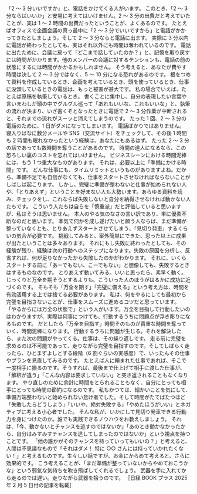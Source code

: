 ###

「2 ～ 3 分いいですか」と、電話をかけてくる人がいます。
このとき、「2 ～ 3 分ならばいいか」と安易に考えてはいけません。2 ～ 3 分の出費だと考えていたことが、実は 1 ～ 2 時間の出費だったということが、よくあるのです。
たとえばオフィスで企画会議の真っ最中に「2 ～ 3 分でいいですから」と電話がかかってきたとしましょう。そして 2 ～ 3 分ならと電話に出ます。
実際に 3 分以内に電話が終わったとしても、実はそれ以外にも時間は奪われているのです。
電話に出たために、会議に戻って「どこまで話していたのか？」と、記憶を取り戻すには時間がかかります。他のメンバーの会議に対するテンションも、電話の前の状態にするには時間がかかるかもしれません。
そう考えると、あなたが費やす時間は決して 2 ～ 3 分ではなく、5 ～ 10 分になる恐れがあるのです。
根をつめて資料を作成しているとき、企画を考えているとき、頭を使っているとき、仕事に没頭しているときの電話は、もっと被害が甚大です。
私の場合でいえば、たとえば原稿を執筆しているとき。
書くことに集中し、自分の表現したい言葉や言いまわしが頭の中でグルグル巡って「あれもいいな、これもいいな」と、執筆の流れが決まり、いざ書くぞとなったときに電話で 2 ～ 3 分作業が中断されると、それまでの流れがスーッと消えてしまうのです。
たった 1 回、2 ～ 3 分の電話のために、1 日がダメになってしまいます。
電話ばかりではありません。
寝入りばなに数分メールや SNS（交流サイト）をチェックして、その後 1 時間も 2 時間も眠れなかったという経験は、あなたにもあるはず。
たった 2 ～ 3 分の話であっても数時間を奪うことがあるのです。
時間の達人になるなら、この恐ろしい裏のコストを忘れてはいけません。
ビジネスシーンにおける時間泥棒には、もう 1 つ重大なものがあります。
それは、必要以上に「準備にかける時間」です。
どんな仕事にも、タイムリミットというものがありますよね。だから、準備不足でも自信がなくても、仕事をスタートさせなければならないことがしばしば起こります。
しかし、完璧に準備が整わないと仕事が始められない人や、「とりあえず」ということを好まない人も大勢います。あらゆる資料を読み、チェックをし、これならば失敗しないと自分を納得させなければ動かない人たちです。
こういう人たちは自らを「慎重派」だと評価していると思いますが、私はそうは思いません。
本人のやる気のなさの言い訳であり、単に優柔不断なのだと思います。
本気で何かを成し遂げたいと願う人ならば、まだ準備が整っていなくとも、とりあえずスタートさせてしまう、「見切り発車」するくらいの気合が必要です。
挑戦してみると、案外簡単にできた、思った以上に成果が出たということは多々あります。
それにもし失敗に終わったとしても、その経験が残り、経験は次の行動へのステップになります。失敗の原因を分析し、反省すれば、何が足りなかったから失敗したのかがわかります。
それに、いくらスタートする前に「あーでもない、こーでもない」と想像しても、失敗するときはするものなのです。
とりあえず動いてみる。いいと思ったら、素早く動く。
じっくりと万全を期そうとするよりも、こういった人のほうがはるかに成功に近づくのです。
そもそも「万全を期す」「完璧に備える」という考え方は、時間を有効活用する上では捨てる必要があります。
私は、何をやるにしても最初から完璧を目指さないことが、仕事をスムーズに進めるコツだと思っています。
「やるからには万全の状態で」という人がいます。万全を目指して行動したいのはわかりますが、実際は何事につけても、行動するうちに問題点が浮き彫りになるものです。
だとしたら「万全を目指す」時間そのものが貴重な時間を奪っていく、時間泥棒になります。
行動するうちに問題が生じる。それを解決したら、また次の問題がやってくる。仕事は、その繰り返しです。
走る前に完璧を求めるのは不可能であって、走りながら完璧を目指すのです。そしてしばらく走ったら、ひとまずよしとする段階（6 割ぐらいの実感度）で、いったんその仕事やプランを見直してみるのです。
たとえば人に頼まれた仕事であれば、そこで一度相手に振るのです。そうすれば、最後まで仕上げて相手に渡した仕事が、「解釈が違う」「こんな内容は要求していない」と突き返されることもなくなります。
やり直しのために余計に時間をとられることもなく、自分にとっても相手にとっても時間の節約になるのです。
私もかつては、細かいことを気にして、準備万端整わないと始められない怠け者でした。そして時間がたてばたつほど「失敗したらどうしよう」「いいや、絶対失敗する」「やめたほうがいい」とネガティブに考える小心者でした。
そんな私が、いかにして見切り発車できる行動力を身につけたのか。誰でも実践できるノウハウをお教えしましょう。
それは、「今、動かないとチャンスを逃すのではないか」「あのとき動かなかったから、自分はみすみすチャンスを逃してしまったのではないか」という視点を持つことです。
「他の誰かがそのチャンスを持っていってもいいの？」と考えると、人間は不思議なもので「それはダメ！ 特に ○○ さんには持っていかれたくない！」と考えるものです。生々しい話ですが、お金にからめて考えると、さらに効果的です。
こう考えることが、「まだ準備が整っていないからやめておこうかな」という弱気な気持ちを吹き飛ばしてくれるでしょう。
武器を手に入れてから走るのでは遅い。走りながら武器を拾うのです。
［日経 BOOK プラス 2025 年 2 月 5 日付の記事を転載］
